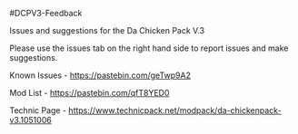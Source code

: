#DCPV3-Feedback

Issues and suggestions for the Da Chicken Pack V.3

Please use the issues tab on the right hand side to report issues and make suggestions.

Known Issues - https://pastebin.com/geTwp9A2

Mod List - https://pastebin.com/qfT8YED0

Technic Page - https://www.technicpack.net/modpack/da-chickenpack-v3.1051006
